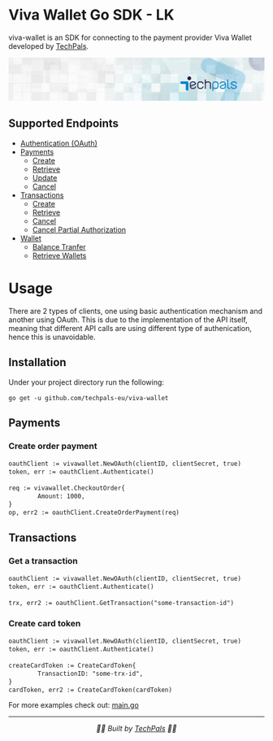 # Viva Wallet Go SDK - LK

viva-wallet is an SDK for connecting to the payment provider Viva Wallet developed by [TechPals](https://techpals.eu).

[![Get started with TechPals](./cover.jpg)](https://techpals.eu/?utm_source=viva-wallet-go&utm_medium=github)

## Supported Endpoints

- [Authentication (OAuth)](https://developer.vivawallet.com/apis-for-payments/payment-api/#section/Authentication)
- [Payments](https://developer.vivawallet.com/apis-for-payments/payment-api/#tag/Payments)
  - [Create](https://developer.vivawallet.com/apis-for-payments/payment-api/#tag/Payments/paths/~1checkout~1v2~1orders/post)
  - [Retrieve](<https://developer.vivawallet.com/apis-for-payments/payment-api/#tag/Payments-(Deprecated)/paths/~1api~1orders~1{orderCode}/get>)
  - [Update](<https://developer.vivawallet.com/apis-for-payments/payment-api/#tag/Payments-(Deprecated)/paths/~1api~1orders~1{orderCode}/patch>)
  - [Cancel](<https://developer.vivawallet.com/apis-for-payments/payment-api/#tag/Payments-(Deprecated)/paths/~1api~1orders~1{orderCode}/delete>)
- [Transactions](https://developer.vivawallet.com/apis-for-payments/payment-api/#tag/Transactions)
  - [Create](<https://developer.vivawallet.com/apis-for-payments/payment-api/#tag/Transactions-(Deprecated)/paths/~1api~1transactions~1{transaction_id}/post>)
  - [Retrieve](https://developer.vivawallet.com/apis-for-payments/payment-api/#tag/Transactions/paths/~1checkout~1v2~1transactions~1{transactionId}/get)
  - [Cancel](<https://developer.vivawallet.com/apis-for-payments/payment-api/#tag/Transactions-(Deprecated)/paths/~1api~1transactions~1{transaction_id}/delete>)
  - [Cancel Partial Authorization](<https://developer.vivawallet.com/apis-for-payments/payment-api/#tag/Transactions-(Deprecated)/paths/~1acquiring~1v1~1transactions~1{transactionId}/delete>)
- [Wallet](https://developer.vivawallet.com/apis-for-payments/payment-api/#tag/Balance-Transfer)
  - [Balance Tranfer](https://developer.vivawallet.com/apis-for-payments/payment-api/#tag/Balance-Transfer)
  - [Retrieve Wallets](https://developer.vivawallet.com/apis-for-payments/payment-api/#tag/Retrieve-Wallet)

# Usage

There are 2 types of clients, one using basic authentication mechanism and another
using OAuth. This is due to the implementation of the API itself, meaning that
different API calls are using different type of authenication, hence this is unavoidable.

## Installation

Under your project directory run the following:

```
go get -u github.com/techpals-eu/viva-wallet
```

## Payments

### Create order payment

```golang
oauthClient := vivawallet.NewOAuth(clientID, clientSecret, true)
token, err := oauthClient.Authenticate()

req := vivawallet.CheckoutOrder{
		Amount: 1000,
}
op, err2 := oauthClient.CreateOrderPayment(req)
```

## Transactions

### Get a transaction

```golang
oauthClient := vivawallet.NewOAuth(clientID, clientSecret, true)
token, err := oauthClient.Authenticate()

trx, err2 := oauthClient.GetTransaction("some-transaction-id")
```

### Create card token

```golang
oauthClient := vivawallet.NewOAuth(clientID, clientSecret, true)
token, err := oauthClient.Authenticate()

createCardToken := CreateCardToken{
		TransactionID: "some-trx-id",
}
cardToken, err2 := CreateCardToken(cardToken)
```

For more examples check out: [main.go](./example/main.go)

---

<p align="center">
  <i>👩‍💻 Built by <a href="https://techpals.eu/">TechPals</a> 👨‍💻</i>
</p>
